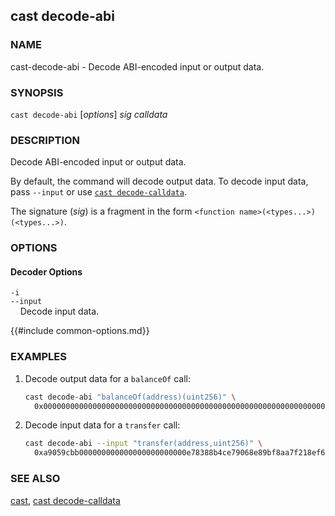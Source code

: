 ## cast decode-abi

### NAME

cast-decode-abi - Decode ABI-encoded input or output data.

### SYNOPSIS

``cast decode-abi`` [*options*] *sig* *calldata*

### DESCRIPTION

Decode ABI-encoded input or output data.

By default, the command will decode output data. To decode input data, pass `--input` or use [`cast decode-calldata`](./cast-decode-calldata.md).

The signature (*sig*) is a fragment in the form `<function name>(<types...>)(<types...>)`.

### OPTIONS

#### Decoder Options

`-i`  
`--input`  
&nbsp;&nbsp;&nbsp;&nbsp;Decode input data.

{{#include common-options.md}}

### EXAMPLES

1. Decode output data for a `balanceOf` call:
    ```sh
    cast decode-abi "balanceOf(address)(uint256)" \
      0x000000000000000000000000000000000000000000000000000000000000000a
    ```

2. Decode input data for a `transfer` call:
    ```sh
    cast decode-abi --input "transfer(address,uint256)" \
      0xa9059cbb000000000000000000000000e78388b4ce79068e89bf8aa7f218ef6b9ab0e9d0000000000000000000000000000000000000000000000000008a8e4b1a3d8000
    ```

### SEE ALSO

[cast](./cast.md), [cast decode-calldata](./cast-decode-calldata.md)
